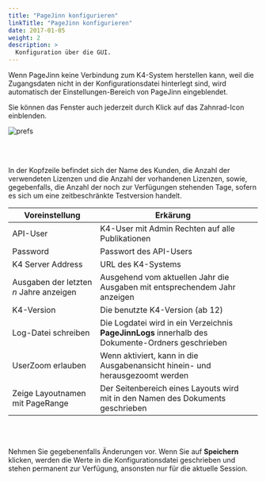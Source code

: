 ```yaml
---
title: "PageJinn konfigurieren"
linkTitle: "PageJinn konfigurieren"
date: 2017-01-05
weight: 2
description: >
  Konfiguration über die GUI.
---
```


Wenn PageJinn keine Verbindung zum K4-System herstellen kann, weil die Zugangsdaten nicht in der Konfigurationsdatei hinterlegt sind, wird automatisch der Einstellungen-Bereich von PageJinn eingeblendet.

Sie können das Fenster auch jederzeit durch Klick auf das Zahnrad-Icon einblenden.

![prefs](/images/Einstellungen.png)

</br></br>

In der Kopfzeile befindet sich der Name des Kunden, die Anzahl der verwendeten Lizenzen und die Anzahl der vorhandenen Lizenzen, sowie, gegebenfalls, die Anzahl der noch zur Verfügungen stehenden Tage, sofern es sich um eine zeitbeschränkte Testversion handelt.

| Voreinstellung            | Erkärung           | |
|-------------------|-----------------|------|
| API-User           | K4-User mit Admin Rechten auf alle Publikationen        |  |
| Password            | Passwort des API-Users     ||
| K4 Server Address     |URL des K4-Systems   |  |
| Ausgaben der letzten *n* Jahre anzeigen           | Ausgehend vom aktuellen Jahr die Ausgaben mit entsprechendem Jahr anzeigen  |
| K4-Version           | Die benutzte K4-Version (ab 12)  |
| Log-Datei schreiben      | Die Logdatei wird in ein Verzeichnis **PageJinnLogs** innerhalb des Dokumente-Ordners geschrieben|
| UserZoom erlauben     | Wenn aktiviert, kann in die Ausgabenansicht hinein- und herausgezoomt werden|
| Zeige Layoutnamen mit PageRange     | Der Seitenbereich eines Layouts wird mit in den Namen des Dokuments geschrieben|

</br></br>

Nehmen Sie gegebenenfalls Änderungen vor. Wenn Sie auf **Speichern** klicken, werden die Werte in die Konfigurationsdatei geschrieben und stehen permanent zur Verfügung, ansonsten nur für die aktuelle Session.

</br></br>
